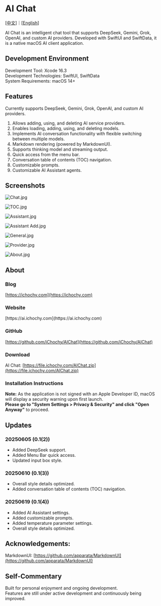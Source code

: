 # AI Chat

[[中文](https://ai.ichochy.com/README_zh.html)]｜[[English](https://ai.ichochy.com)]

AI Chat is an intelligent chat tool that supports DeepSeek, Gemini, Grok, OpenAI, and custom AI providers. Developed with SwiftUI and SwiftData, it is a native macOS AI client application.

## Development Environment
Development Tool: Xcode 16.3   
Development Technologies: SwiftUI, SwiftData   
System Requirements: macOS 14+   

## Features
Currently supports DeepSeek, Gemini, Grok, OpenAI, and custom AI providers.
1.  Allows adding, using, and deleting AI service providers.
2.  Enables loading, adding, using, and deleting models.
3.  Implements AI conversation functionality with flexible switching between multiple models.
4.  Markdown rendering (powered by MarkdownUI).
5.  Supports thinking model and streaming output.
6.  Quick access from the menu bar.
7.  Conversation table of contents (TOC) navigation.
8.  Customizable prompts.
9.  Customizable AI Assistant agents.

## Screenshots
![Chat.jpg](https://image.ichochy.com/AIChat/Chat.jpg)

![TOC.jpg](https://image.ichochy.com/AIChat/TOC.jpg)

![Assistant.jpg](https://image.ichochy.com/AIChat/Assistant.jpg)

![Assistant Add.jpg](https://image.ichochy.com/AIChat/AssistantAdd.jpg)

![General.jpg](https://image.ichochy.com/AIChat/General.jpg)

![Provider.jpg](https://image.ichochy.com/AIChat/Provider.jpg)

![About.jpg](https://image.ichochy.com/AIChat/About.jpg)

## About
### Blog
[https://ichochy.com](https://ichochy.com)

<h3>Website</h3>
[https://ai.ichochy.com](https://ai.ichochy.com)

### GitHub
[https://github.com/iChochy/AIChat](https://github.com/iChochy/AIChat)

### Download
AI Chat: [https://file.ichochy.com/AIChat.zip](https://file.ichochy.com/AIChat.zip)

### Installation Instructions
**Note:** As the application is not signed with an Apple Developer ID, macOS will display a security warning upon first launch.   
**Please go to "System Settings > Privacy & Security" and click "Open Anyway"** to proceed.

## Updates
### 20250605 (0.1(2))
*   Added DeepSeek support.
*   Added Menu Bar quick access.
*   Updated input box style.

### 20250610 (0.1(3))
*   Overall style details optimized.
*   Added conversation table of contents (TOC) navigation.

### 20250619 (0.1(4))
*   Added AI Assistant settings.
*   Added customizable prompts.
*   Added temperature parameter settings.
*   Overall style details optimized.

## Acknowledgements:
MarkdownUI: [https://github.com/apparata/MarkdownUI](https://github.com/apparata/MarkdownUI)

## Self-Commentary
Built for personal enjoyment and ongoing development.   
Features are still under active development and continuously being improved.

